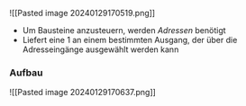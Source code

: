 ![[Pasted image 20240129170519.png]]
- Um Bausteine anzusteuern, werden _Adressen_ benötigt
- Liefert eine 1 an einem bestimmten Ausgang, der über die Adresseingänge ausgewählt werden kann

### Aufbau
![[Pasted image 20240129170637.png]]